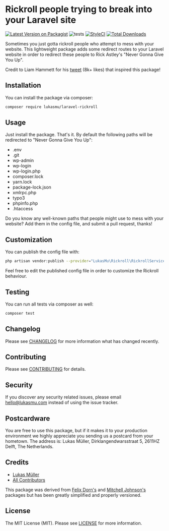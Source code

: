 # Rickroll people trying to break into your Laravel site

[![Latest Version on Packagist](https://img.shields.io/packagist/v/lukasmu/laravel-rickroll.svg)](https://packagist.org/packages/lukasmu/laravel-rickroll)
![tests](https://github.com/lukasmu/laravel-rickroll/actions/workflows/tests.yml/badge.svg)
[![StyleCI](https://github.styleci.io/repos/333728418/shield?branch=main&style=flat)](https://github.styleci.io/repos/333728418?branch=main)
[![Total Downloads](https://img.shields.io/packagist/dt/lukasmu/laravel-rickroll.svg)](https://packagist.org/packages/lukasmu/laravel-rickroll)

Sometimes you just gotta rickroll people who attempt to mess with your website.
This lightweight package adds some redirect routes to your Laravel website in order to redirect these people to Rick Astley's "Never Gonna Give You Up".

Credit to Liam Hammett for his [tweet](https://twitter.com/LiamHammett/status/1260984553570570240/) (8k+ likes) that inspired this package!

## Installation

You can install the package via composer:

```bash
composer require lukasmu/laravel-rickroll
```

## Usage

Just install the package. That's it. By default the following paths will be redirected to "Never Gonna Give You Up":

- .env
- .git
- wp-admin
- wp-login
- wp-login.php
- composer.lock
- yarn.lock
- package-lock.json
- xmlrpc.php
- typo3
- phpinfo.php
- .htaccess

Do you know any well-known paths that people might use to mess with your website? Add them in the config file, and submit a pull request, thanks!

## Customization

You can publish the config file with:

```bash
php artisan vendor:publish --provider="LukasMu\Rickroll\RickrollServiceProvider" --tag="config"
```

Feel free to edit the published config file in order to customize the Rickroll behaviour.


## Testing

You can run all tests via composer as well:

``` bash
composer test
```

## Changelog

Please see [CHANGELOG](CHANGELOG.md) for more information what has changed recently.

## Contributing

Please see [CONTRIBUTING](CONTRIBUTING.md) for details.

## Security

If you discover any security related issues, please email [hello@lukasmu.com](hello@lukasmu.com) instead of using the issue tracker.

## Postcardware

You are free to use this package, but if it makes it to your production environment we highly appreciate you sending us a postcard from your hometown. The address is: Lukas Müller, Dirklangendwarsstraat 5, 2611HZ Delft, The Netherlands.

## Credits

- [Lukas Müller](https://github.com/lukasmu)
- [All Contributors](../../contributors)

This package was derived from [Felix Dorn's](https://github.com/felixdorn/laravel-rickroll) and [Mitchell Johnson's](https://github.com/mitchazj/laravel-rickroll) packages but has been greatly simplified and properly versioned.

## License

The MIT License (MIT). Please see [LICENSE](LICENSE.md) for more information.
